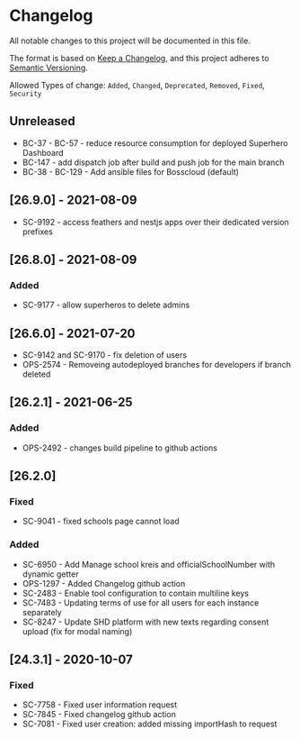 # Changelog

All notable changes to this project will be documented in this file.

The format is based on [Keep a Changelog](https://keepachangelog.com/en/1.0.0/),
and this project adheres to [Semantic Versioning](https://semver.org/spec/v2.0.0.html).

Allowed Types of change: `Added`, `Changed`, `Deprecated`, `Removed`, `Fixed`, `Security`

## Unreleased

 - BC-37 - BC-57 - reduce resource consumption for deployed Superhero Dashboard
 - BC-147 - add dispatch job after build and push job for the main branch
 - BC-38 - BC-129 - Add ansible files for Bosscloud (default)

## [26.9.0] - 2021-08-09

- SC-9192 - access feathers and nestjs apps over their dedicated version prefixes

## [26.8.0] - 2021-08-09

### Added

- SC-9177 - allow superheros to delete admins

## [26.6.0] - 2021-07-20

- SC-9142 and SC-9170 - fix deletion of users
- OPS-2574 - Removeing autodeployed branches for developers if branch deleted

## [26.2.1] - 2021-06-25

### Added

- OPS-2492 - changes build pipeline to github actions

## [26.2.0]

### Fixed

- SC-9041 - fixed schools page cannot load

### Added

- SC-6950 - Add Manage school kreis and officialSchoolNumber with dynamic getter
- OPS-1297 - Added Changelog github action
- SC-2483 - Enable tool configuration to contain multiline keys
- SC-7483 - Updating terms of use for all users for each instance separately
- SC-8247 - Update SHD platform with new texts regarding consent upload (fix for modal naming)

## [24.3.1] - 2020-10-07

### Fixed

- SC-7758 - Fixed user information request
- SC-7845 - Fixed changelog github action
- SC-7081 - Fixed user creation: added missing importHash to request
